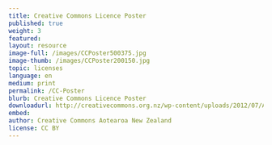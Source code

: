 ```yaml
---
title: Creative Commons Licence Poster
published: true
weight: 3
featured: 
layout: resource
image-full: /images/CCPoster500375.jpg
image-thumb: /images/CCPoster200150.jpg
topic: licenses
language: en
medium: print
permalink: /CC-Poster
blurb: Creative Commons Licence Poster
downloadurl: http://creativecommons.org.nz/wp-content/uploads/2012/07/A2-finals.21.pdf
embed:
author: Creative Commons Aotearoa New Zealand
license: CC BY 
---
```


